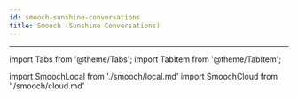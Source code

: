 ```yaml
---
id: smooch-sunshine-conversations
title: Smooch (Sunshine Conversations)
---
```


---

import Tabs from '@theme/Tabs';
import TabItem from '@theme/TabItem';

import SmoochLocal from './smooch/local.md'
import SmoochCloud from './smooch/cloud.md'

<Tabs>
  <TabItem value="local" label="Local deployment">
    <SmoochLocal/>
  </TabItem>
  <TabItem value="cloud" label="Botpress Cloud (beta)">
    <SmoochCloud/>
  </TabItem>
</Tabs>
